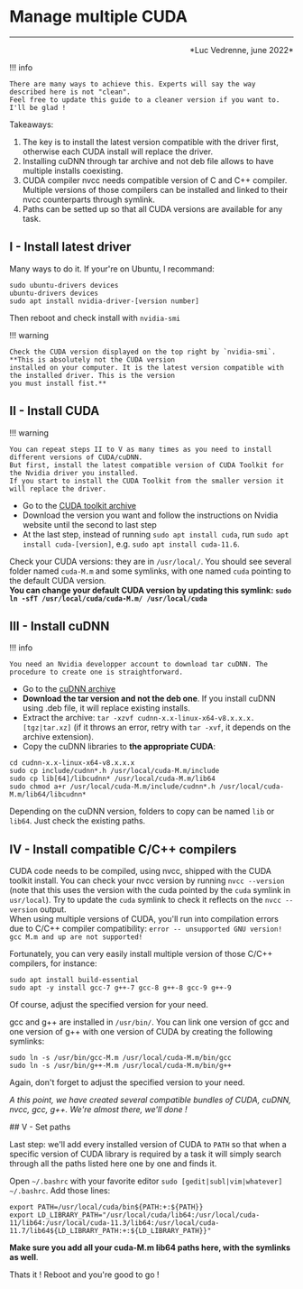 # Manage multiple CUDA

---
<div align='right' class="result" markdown>
*Luc Vedrenne, june 2022*
</div>



!!! info

    There are many ways to achieve this. Experts will say the way described here is not "clean".
    Feel free to update this guide to a cleaner version if you want to. I'll be glad !


Takeaways: </br>
1. The key is to install the latest version compatible with the driver first, otherwise each CUDA install
will replace the driver. </br>
2. Installing cuDNN through tar archive and not deb file allows to have multiple installs coexisting.
3. CUDA compiler nvcc needs compatible version of C and C++ compiler. Multiple versions of those
compilers can be installed and linked to their nvcc counterparts through symlink. </br>
4. Paths can be setted up so that all CUDA versions are available for any task. </br>



## I - Install latest driver

Many ways to do it. If your're on Ubuntu, I recommand:

```
sudo ubuntu-drivers devices
ubuntu-drivers devices
sudo apt install nvidia-driver-[version number]
```

Then reboot and check install with `nvidia-smi`


!!! warning 

    Check the CUDA version displayed on the top right by `nvidia-smi`. **This is absolutely not the CUDA version
    installed on your computer. It is the latest version compatible with the installed driver. This is the version
    you must install fist.**


## II - Install CUDA

!!! warning

    You can repeat steps II to V as many times as you need to install different versions of CUDA/cuDNN.
    But first, install the latest compatible version of CUDA Toolkit for the Nvidia driver you installed.
    If you start to install the CUDA Toolkit from the smaller version it will replace the driver.


- Go to the [CUDA toolkit archive](https://developer.nvidia.com/cuda-toolkit-archive)
- Download the version you want and follow the instructions on Nvidia website until the second to last step
- At the last step, instead of running `sudo apt install cuda`, run `sudo apt install cuda-[version]`, e.g.
`sudo apt install cuda-11.6`. 

Check your CUDA versions: they are in `/usr/local/`. You should see several folder named `cuda-M.m` and some symlinks,
with one named `cuda` pointing to the default CUDA version. </br>
**You can change your default CUDA version by updating this symlink:
`sudo ln -sfT /usr/local/cuda/cuda-M.m/ /usr/local/cuda`**


## III - Install cuDNN

!!! info

    You need an Nvidia developper account to download tar cuDNN. The procedure to create one is straightforward.


- Go to the [cuDNN archive](https://developer.nvidia.com/rdp/cudnn-archive)
- **Download the tar version and not the deb one**. If you install cuDNN using .deb file, it will replace
existing installs.
- Extract the archive: `tar -xzvf cudnn-x.x-linux-x64-v8.x.x.x.[tgz|tar.xz]` (if it throws an error,
retry with `tar -xvf`, it depends on the archive extension).
- Copy the cuDNN libraries to **the appropriate CUDA**:
```
cd cudnn-x.x-linux-x64-v8.x.x.x
sudo cp include/cudnn*.h /usr/local/cuda-M.m/include
sudo cp lib[64]/libcudnn* /usr/local/cuda-M.m/lib64
sudo chmod a+r /usr/local/cuda-M.m/include/cudnn*.h /usr/local/cuda-M.m/lib64/libcudnn*
```

Depending on the cuDNN version, folders to copy can be named `lib` or `lib64`. Just check the existing paths.


## IV - Install compatible C/C++ compilers

CUDA code needs to be compiled, using nvcc, shipped with the CUDA toolkit install. You can check your nvcc version
by running `nvcc --version` (note that this uses the version with the cuda pointed by the `cuda` symlink in `usr/local`).
Try to update the `cuda` symlink to check it reflects on the `nvcc --version` output. </br>
When using multiple versions of CUDA, you'll run into compilation errors due to C/C++ compiler compatibility:
`error -- unsupported GNU version! gcc M.m and up are not supported!`

Fortunately, you can very easily install multiple version of those C/C++ compilers, for instance:
```
sudo apt install build-essential
sudo apt -y install gcc-7 g++-7 gcc-8 g++-8 gcc-9 g++-9
```

Of course, adjust the specified version for your need.

gcc and g++ are installed in `/usr/bin/`. You can link one version of gcc and one version of g++ with one version of CUDA
by creating the following symlinks:
```
sudo ln -s /usr/bin/gcc-M.m /usr/local/cuda-M.m/bin/gcc
sudo ln -s /usr/bin/g++-M.m /usr/local/cuda-M.m/bin/g++
```

Again, don't forget to adjust the specified version to your need.  


*A this point, we have created several compatible bundles of CUDA, cuDNN, nvcc, gcc, g++. We're almost there, we'll done !*


## V - Set paths

Last step: we'll add every installed version of CUDA to `PATH` so that when a specific version of CUDA library
is required by a task it will simply search through all the paths listed here one by one and finds it.

Open `~/.bashrc` with your favorite editor `sudo [gedit|subl|vim|whatever] ~/.bashrc`.
Add those lines:

```
export PATH=/usr/local/cuda/bin${PATH:+:${PATH}}
export LD_LIBRARY_PATH="/usr/local/cuda/lib64:/usr/local/cuda-11/lib64:/usr/local/cuda-11.3/lib64:/usr/local/cuda-11.7/lib64${LD_LIBRARY_PATH:+:${LD_LIBRARY_PATH}}"
```

**Make sure you add all your cuda-M.m lib64 paths here, with the symlinks as well**.



Thats it ! Reboot and you're good to go !



